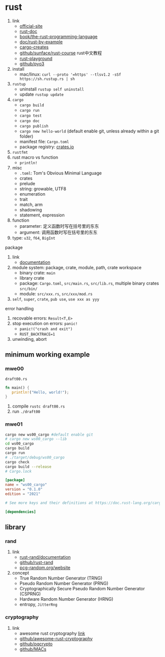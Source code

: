 # rust

1. link
   * [official-site](https://www.rust-lang.org/)
   * [rust-doc](https://doc.rust-lang.org/std/)
   * [book/the-rust-programming-language](https://doc.rust-lang.org/book/)
   * [doc/rust-by-example](https://doc.rust-lang.org/stable/rust-by-example/)
   * [cargo-creates](https://crates.io/)
   * [github/sunface/rust-course](https://github.com/sunface/rust-course) rust中文教程
   * [rust-playground](https://play.rust-lang.org/)
   * [github/pyo3](https://github.com/PyO3)
2. install
   * mac/linux: `curl --proto '=https' --tlsv1.2 -sSf https://sh.rustup.rs | sh`
3. `rustup`
   * uninstall `rustup self uninstall`
   * update `rustup update`
4. `cargo`
   * `cargo build`
   * `cargo run`
   * `cargo test`
   * `cargo doc`
   * `cargo publish`
   * `cargo new hello-world` (default enable git, unless already within a git folder)
   * manifest file: `Cargo.toml`
   * package registry: [crates.io](https://crates.io/)
5. `rustfmt`
6. rust macro vs function
   * `println!`
7. misc
   * `.toml`: Tom's Obvious Minimal Language
   * crates
   * prelude
   * string: growable, UTF8
   * enumeration
   * trait
   * match, arm
   * shadowing
   * statement, expression
8. function
   * parameter: 定义函数时写在括号里的东东
   * argument: 调用函数时写在括号里的东东
9. type: `u32`, `f64`, `BigInt`

package

1. link
   * [documentation](https://doc.rust-lang.org/book/ch07-00-managing-growing-projects-with-packages-crates-and-modules.html)
2. module system: package, crate, module, path, crate workspace
   * binary crate: `main`
   * library crate
   * package: `Cargo.toml`, `src/main.rs`, `src/lib.rs`, multiple binary crates `src/bin/`
   * module: `src/xxx.rs`, `src/xxx/mod.rs`
3. `self`, `super`, `crate`, `pub use`, `use xxx as yyy`

error handling

1. recovable errors: `Result<T,E>`
2. stop execution on errors: `panic!`
   * `panic!("crash and exit")`
   * `RUST_BACKTRACE=1`
3. unwinding, abort

## minimum working example

### mwe00

`draft00.rs`

```rust
fn main() {
   println!("Hello, world!");
}
```

1. compile `rustc draft00.rs`
2. run `./draft00`

### mwe01

```bash
cargo new ws00_cargo #default enable git
# cargo new ws00_cargo --lib
cd ws00_cargo
cargo build
cargo run
# ./target/debug/ws00_cargo
cargo check
cargo build --release
# Cargo.lock
```

```toml
[package]
name = "ws00_cargo"
version = "0.1.0"
edition = "2021"

# See more keys and their definitions at https://doc.rust-lang.org/cargo/reference/manifest.html

[dependencies]
```

## library

### rand

1. link
   * [rust-rand/documentation](https://rust-random.github.io/book/intro.html)
   * [github/rust-rand](https://github.com/rust-random/rand)
   * [pcg-random.org/website](https://www.pcg-random.org/)
2. concept
   * True Random Number Generator (TRNG)
   * Pseudo Random Number Generator (PRNG)
   * Cryptographically Secure Pseudo Random Number Generator (CSPRNG)
   * Hardware Random Number Generator (HRNG)
   * entropy, `JitterRng`

### cryptography

1. link
   * awesome rust cryptography [link](https://cryptography.rs/#post-quantum-cryptography)
   * [github/awesome-rust-cryptography](https://github.com/rust-cc/awesome-cryptography-rust)
   * [github/pqcrypto](https://github.com/rustpq/pqcrypto)
   * [github/MACs](https://github.com/RustCrypto/MACs)
